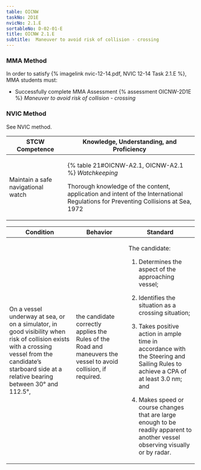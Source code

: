 ```yaml
---
table: OICNW
taskNo: 2D1E
nvicNo: 2.1.E 
sortableNo: D-02-01-E
title: OICNW 2.1.E 
subtitle:  Maneuver to avoid risk of collision - crossing
---
```



### MMA Method

In order to satisfy  {% imagelink nvic-12-14.pdf, NVIC 12-14 Task 2.1.E %}, MMA students must:

* Successfully complete MMA Assessment {% assessment OICNW-2D1E %} *Maneuver to avoid risk of collision - crossing*


### NVIC Method

<a onclick="togglevisibility('nvic_methods')" >See NVIC method.</a>

<div id='nvic_methods' class='hide'>

<table>
<thead>
<tr>
<th class='forty'> STCW Competence </th>
<th class='sixty'> Knowledge, Understanding, and Proficiency </th>
</tr>
</thead>




<tbody>
<tr><td markdown='1'>

Maintain a safe navigational watch

</td><td markdown='1'>

{% table 21#OICNW-A2.1, OICNW-A2.1 %} *Watchkeeping*

Thorough knowledge of the content, application and intent of the International Regulations for Preventing Collisions at Sea, 1972

</td></tr>


</tbody>
</table>


<table>
<thead>
<tr><th class='twenty'>  Condition </th><th class='twenty'> Behavior </th><th  class='sixty'>Standard </th></tr>
</thead>
<tbody >



<tr><td markdown='1'>

On a vessel underway at sea, or on a simulator, in good visibility when risk of collision exists with a crossing vessel from the candidate’s starboard side at a relative bearing between 30° and 112.5°,

</td><td markdown='1'>

the candidate correctly applies the Rules of the Road and maneuvers the vessel to avoid collision, if required.

<br>

<div class="tooltip" markdown='1'>



</div>


</td><td markdown='1'>

The candidate:

1. Determines the aspect of the approaching vessel;

2. Identifies the situation as a crossing situation;

3. Takes positive action in ample time in accordance with the Steering and Sailing Rules to achieve a CPA of at least 3.0 nm; and

4. Makes speed or course changes that are large enough to be readily apparent to another vessel observing visually or by radar.

</td></tr>
</tbody>
</table>
</div>
